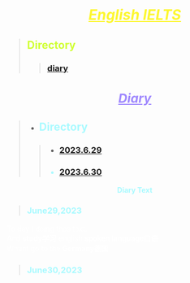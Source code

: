 # <font color="#fdf730"><center><ins>*****English IELTS*****<ins></center></font>
> ## <font color="#d0ff34">Directory<font>
>>### <font color="#0996ff">[diary](#Diary)<font>
## ***<h3 id="Diary"><font color="#9f88fe"><center><ins>Diary<ins></center><font></h3>***<font color="#a9faff"><font>
> * ## <font color="#a9faff">Directory<font>
>>* ### <font color="#a9faff">[2023.6.29](#June29,2023)<font>
>>* ### <font color="#a9faff">[2023.6.30](#June30,2023)<font>
<font color="#a9faff"><center>**Diary Text**</center><font>
> <h3 id="June29,2023"><font color="#a9faff">June29,2023<font></h3><font color="#ffffff"><font>
To day I doing thes text.  
And **study学习** english **spoken language口语**  
Whant go to the **Germany德国**  
> <h3 id="June30,2023"><font color="#a9faff">June30,2023<font></h3><font color="#ffffff"><font>
